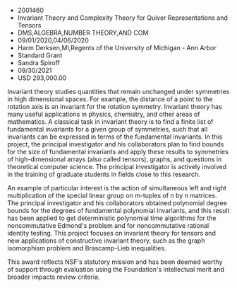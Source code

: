 
* 2001460
* Invariant Theory and Complexity Theory for Quiver Representations and Tensors
* DMS,ALGEBRA,NUMBER THEORY,AND COM
* 09/01/2020,04/06/2020
* Harm Derksen,MI,Regents of the University of Michigan - Ann Arbor
* Standard Grant
* Sandra Spiroff
* 09/30/2021
* USD 293,000.00

Invariant theory studies quantities that remain unchanged under symmetries in
high dimensional spaces. For example, the distance of a point to the rotation
axis is an invariant for the rotation symmetry. Invariant theory has many useful
applications in physics, chemistry, and other areas of mathematics. A classical
task in invariant theory is to find a finite list of fundamental invariants for
a given group of symmetries, such that all invariants can be expressed in terms
of the fundamental invariants. In this project, the principal investigator and
his collaborators plan to find bounds for the size of fundamental invariants and
apply these results to symmetries of high-dimensional arrays (also called
tensors), graphs, and questions in theoretical computer science. The principal
investigator is actively involved in the training of graduate students in fields
close to this research.

An example of particular interest is the action of simultaneous left and right
multiplication of the special linear group on m-tuples of n by n matrices. The
principal investigator and his collaborators obtained polynomial degree bounds
for the degrees of fundamental polynomial invariants, and this result has been
applied to get deterministic polynomial time algorithms for the noncommutative
Edmond's problem and for noncommutative rational identity testing. This project
focuses on invariant theory for tensors and new applications of constructive
invariant theory, such as the graph isomorphism problem and Brascamp-Lieb
inequalities.

This award reflects NSF's statutory mission and has been deemed worthy of
support through evaluation using the Foundation's intellectual merit and broader
impacts review criteria.
